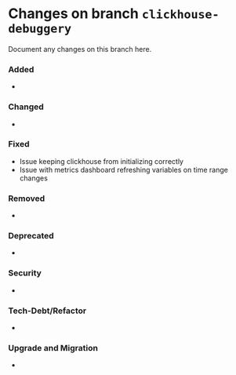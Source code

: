 # Changes on branch `clickhouse-debuggery`
Document any changes on this branch here.
### Added
- 

### Changed
- 

### Fixed
- Issue keeping clickhouse from initializing correctly
- Issue with metrics dashboard refreshing variables on time range changes

### Removed
- 

### Deprecated
- 

### Security
- 

### Tech-Debt/Refactor
- 

### Upgrade and Migration
- 
